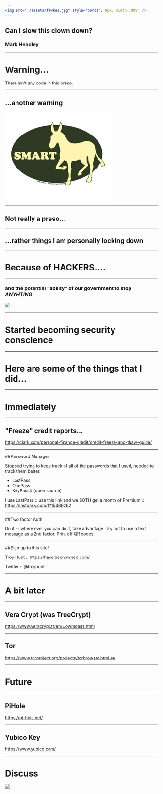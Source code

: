 ```yaml
---
<img src="./assets/fawkes.jpg" style="border: 0px; width:100%" />
---
```

## Can I slow this clown down?

### Mark Headley

---
# Warning...

There isn't any code in this preso.

---
## ...another warning

<img src="./assets/smart_ass.jpg" style="border: 0px; width:350px" />

---
## Not really a preso...
---
## ...rather things I am personally locking down
---
# Because of HACKERS....
---
### and the potential "ability" of our government to stop _ANYHTING_

<img src="./assets/tinfoil.jpg" style="border: 0px; width:350px"/>

---
# Started becoming security conscience 
---
# Here are some of the things that I did...
---
# Immediately 
---

## "Freeze" credit reports...

https://clark.com/personal-finance-credit/credit-freeze-and-thaw-guide/

---
##Password Manager 

Stopped trying to keep track of all of the passwords that I used, needed to track them better.

- LastPass
- OnePass
- KeyPassX  (open source)

I use LastPass :: use this link and we BOTH get a month of Premium :: https://lastpass.com/f?15489262 

---
##Two factor Auth

Do it -- where ever you can do it, take advantage.
Try not to use a text message as a 2nd factor.
Print off QR codes.

---
##Sign up to this site!

Troy Hunt :: https://haveibeenpwned.com/

Twitter :: @troyhunt

---
# A bit later
---

## Vera Crypt (was TrueCrypt)

https://www.veracrypt.fr/en/Downloads.html

---
## Tor

https://www.torproject.org/projects/torbrowser.html.en

---
# Future

---
## PiHole

https://pi-hole.net/

---
## Yubico Key

https://www.yubico.com/

---
# Discuss

<img src="http://gph.is/2dCZ04e" style="border: 0px; width:350px" />

